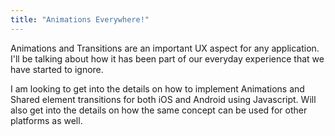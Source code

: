 ```yaml
---
title: "Animations Everywhere!"
---
```


Animations and Transitions are an important UX aspect for any application. I'll be talking about how it has been part of our everyday experience that we have started to ignore.

I am looking to get into the details on how to implement Animations and Shared element transitions for both iOS and Android using Javascript. Will also get into the details on how the same concept can be used for other platforms as well.